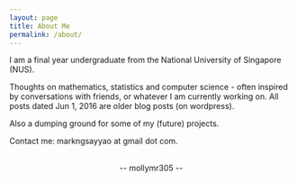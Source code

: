 ```yaml
---
layout: page
title: About Me
permalink: /about/
---
```


I am a final year undergraduate from the National University of Singapore (NUS).

Thoughts on mathematics, statistics and computer science - often inspired by conversations with friends, or whatever I am currently working on. All posts dated Jun 1, 2016 are older blog posts (on wordpress).

Also a dumping ground for some of my (future) projects. 

Contact me: markngsayyao at gmail dot com.

<br>
<center>
-- mollymr305 --
</center>